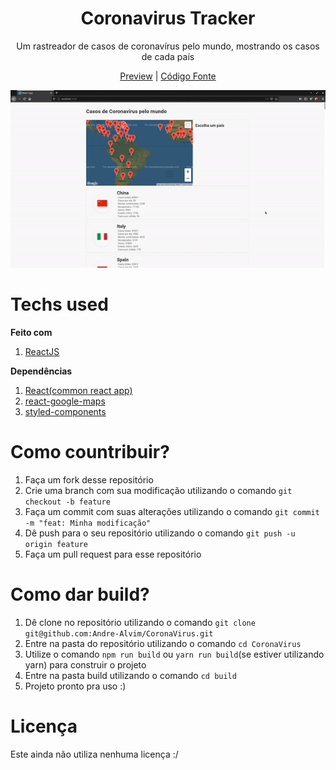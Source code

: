 <div align="center">

<h1>Coronavirus Tracker</h1>

Um rastreador de casos de coronavírus pelo mundo, mostrando os casos de cada país

<p>
    <a href="https://Andre-Alvim.github.io/CoronaVirus">Preview</a> |
    <a href="https://github.com/Andre-Alvim/CoronaVirus/tree/master/src">Código Fonte</a>
</p>

<img src="docs/app4.gif">

</div>

# Techs used

<b>Feito com</b>

1. [ReactJS](https://reactjs.org)

<b>Dependências</b>

1. [React(common react app)](https://reactjs.org)
2. [react-google-maps](https://github.com/tomchentw/react-google-maps)
3. [styled-components](https://styled-components.com/)

# Como countribuir?

1. Faça um fork desse repositório
2. Crie uma branch com sua modificação utilizando o comando `git checkout -b feature`
3. Faça um commit com suas alterações utilizando o comando `git commit -m "feat: Minha modificação"`
4. Dê push para o seu repositório utilizando o comando `git push -u origin feature`
5. Faça um pull request para esse repositório

# Como dar build?

1. Dê clone no repositório utilizando o comando `git clone git@github.com:Andre-Alvim/CoronaVirus.git`
2. Entre na pasta do repositório utilizando o comando `cd CoronaVirus`
3. Utilize o comando `npm run build` ou `yarn run build`(se estiver utilizando yarn) para construir o projeto
4. Entre na pasta build utilizando o comando `cd build`
5. Projeto pronto pra uso :)

# Licença

Este ainda não utiliza nenhuma licença :/
